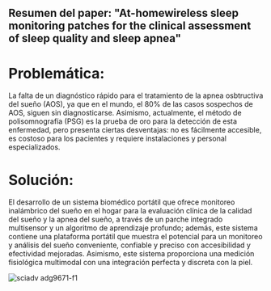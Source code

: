 ## Resumen del paper: "At-homewireless sleep monitoring patches for the clinical assessment of sleep quality and sleep apnea"

# Problemática:
La falta de un diagnóstico rápido para el tratamiento de la apnea osbtructiva del sueño (AOS), ya que en el mundo, el 80% de las casos sospechos de AOS, siguen sin diagnosticarse. Asimismo, actualmente, el método de polisomnografía (PSG) es la prueba de oro para la detección de esta enfermedad, pero presenta ciertas desventajas: no es fácilmente accesible, es costoso para los pacientes y requiere instalaciones y personal especializados. 

# Solución:  
El desarrollo de un sistema biomédico portátil que ofrece monitoreo inalámbrico del sueño en el hogar para la evaluación clínica de la calidad del sueño y la apnea del sueño, a través de un parche integrado multisensor y un algoritmo de aprendizaje profundo; además, este sistema contiene una plataforma portátil que muestra el potencial para un monitoreo y análisis del sueño conveniente, confiable y preciso con accesibilidad y efectividad mejoradas. Asimismo, este sistema proporciona una medición fisiológica multimodal con una integración perfecta y discreta con la piel.

![sciadv adg9671-f1](https://github.com/ldachirre/IntroSenalesBiomedicas/assets/67986101/9d882a7e-e74c-40cc-b93f-846aba01da15)
